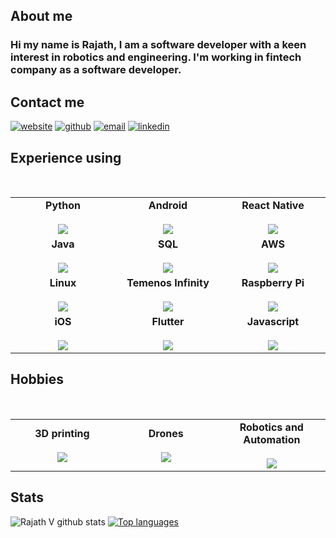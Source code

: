 ## About me
### Hi my name is Rajath, I am a software developer with a keen interest in robotics and engineering. I'm working in fintech company as a software developer.

## Contact me
[![website](https://img.icons8.com/fluent/50/000000/domain.png)](https://rajathv.com/) 
[![github](https://img.icons8.com/fluent/50/000000/github.png)](https://github.com/rajathv) 
[![email](https://img.icons8.com/fluent/50/000000/email.png)](mailto:rvgofmys@gmail.com)
[![linkedin](https://img.icons8.com/fluent/50/000000/linkedin.png)](https://www.linkedin.com/in/rajath-v/)

## Experience using
<br>
<table>
<tbody>
 <tr>
<td align="center" width="20%">
<span><b><center>Python</center></b></span><br>
<img src="https://img.icons8.com/color/50/000000/python.png"/>
</td>
   
<td align="center" width="20%">
<span><b><center>Android</center></b></span><br>
<img src="https://img.icons8.com/cute-clipart/64/000000/android.png"/>
</td>

<td align="center" width="20%">
<span><b><center>React Native</center></b></span><br>
<img src="https://img.icons8.com/cute-clipart/64/000000/react-native.png"/>
</td>
</tr>

<tr>
<td align="center" width="20%">
<span><b><center>Java</center></b></span><br>
<img src="https://img.icons8.com/nolan/64/java-coffee-cup-logo.png"/>
</td>

<td align="center" width="20%">
<span><b><center>SQL</center></b></span><br>
<img src="https://img.icons8.com/nolan/50/sql.png"/>
</td>

<td align="center" width="20%">
<span><b><center>AWS</center></b></span><br>
<img src="https://img.icons8.com/color/48/000000/amazon-web-services.png"/>
</td>
</tr>

<tr>
<td align="center" width="20%">
<span><b><center>Linux</center></b></span><br>
<img src="https://img.icons8.com/color/50/000000/linux.png"/>
</td>

<td align="center" width="20%">
<span><b><center>Temenos Infinity</center></b></span><br>
<img src="https://img.icons8.com/doodle/48/000000/google-mobile--v1.png"/>
</td>

<td align="center" width="20%">
<span><b><center>Raspberry Pi</center></b></span> <br>
<img src="https://img.icons8.com/color/50/000000/raspberry-pi.png"/>
</td>
</tr>

<tr>
<td align="center" width="20%">
<span><b><center>iOS</center></b></span> <br>
<img src="https://img.icons8.com/nolan/64/ios-logo.png"/>
 </td>
  
<td align="center" width="20%">
<span><b><center>Flutter</center></b></span> <br>
<img src="https://img.icons8.com/color/48/000000/flutter.png"/>
</td>

<td align="center" width="20%">
<span><b><center>Javascript</center></b></span> <br>
<img src="https://img.icons8.com/color/50/000000/javascript-logo-1.png"/>
</td>
</tr>

</tr>
</tbody>
</table>

## Hobbies
<br>
<table>
<tbody>
 <tr>
<td align="center" width="20%">
<span><b><center>3D printing</center></b></span><br>
<img src="https://img.icons8.com/color/50/000000/3d-printer.png"/>
</td>
   
<td align="center" width="20%">
<span><b><center>Drones</center></b></span><br>
<img src="https://img.icons8.com/nolan/64/drone.png"/>
</td>

<td align="center" width="20%">
<span><b><center>Robotics and Automation</center></b></span><br>
<img src="https://img.icons8.com/color/50/000000/robot.png"/></td>
</tr>
</table>
</tbody>

## Stats
![Rajath V github stats](https://github-readme-stats.vercel.app/api?username=rajathv&theme=dark&show_icons=true)
[![Top languages](https://github-readme-stats.vercel.app/api/top-langs/?username=rajathv&layout=compact&hide=visualbasic)](https://github.com/rajathv/github-readme-stats)

